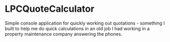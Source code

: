 # LPCQuoteCalculator
Simple console application for quickly working out quotations - something I built to help me do quick calculations in an old job I had working in a property maintenance company answering the phones.
